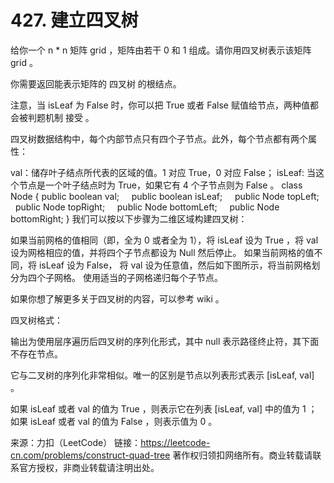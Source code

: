 # 427. 建立四叉树

给你一个 n * n 矩阵 grid ，矩阵由若干 0 和 1 组成。请你用四叉树表示该矩阵 grid 。

你需要返回能表示矩阵的 四叉树 的根结点。

注意，当 isLeaf 为 False 时，你可以把 True 或者 False 赋值给节点，两种值都会被判题机制 接受 。

四叉树数据结构中，每个内部节点只有四个子节点。此外，每个节点都有两个属性：

val：储存叶子结点所代表的区域的值。1 对应 True，0 对应 False；
isLeaf: 当这个节点是一个叶子结点时为 True，如果它有 4 个子节点则为 False 。
class Node {
    public boolean val;
    public boolean isLeaf;
    public Node topLeft;
    public Node topRight;
    public Node bottomLeft;
    public Node bottomRight;
}
我们可以按以下步骤为二维区域构建四叉树：

如果当前网格的值相同（即，全为 0 或者全为 1），将 isLeaf 设为 True ，将 val 设为网格相应的值，并将四个子节点都设为 Null 然后停止。
如果当前网格的值不同，将 isLeaf 设为 False， 将 val 设为任意值，然后如下图所示，将当前网格划分为四个子网格。
使用适当的子网格递归每个子节点。


如果你想了解更多关于四叉树的内容，可以参考 wiki 。

四叉树格式：

输出为使用层序遍历后四叉树的序列化形式，其中 null 表示路径终止符，其下面不存在节点。

它与二叉树的序列化非常相似。唯一的区别是节点以列表形式表示 [isLeaf, val] 。

如果 isLeaf 或者 val 的值为 True ，则表示它在列表 [isLeaf, val] 中的值为 1 ；如果 isLeaf 或者 val 的值为 False ，则表示值为 0 。

来源：力扣（LeetCode）
链接：https://leetcode-cn.com/problems/construct-quad-tree
著作权归领扣网络所有。商业转载请联系官方授权，非商业转载请注明出处。